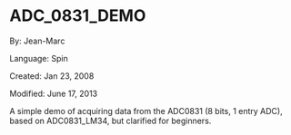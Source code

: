 # ADC_0831_DEMO

By: Jean-Marc

Language: Spin

Created: Jan 23, 2008

Modified: June 17, 2013

A simple demo of acquiring data from the ADC0831 (8 bits, 1 entry ADC), based on ADC0831\_LM34, but clarified for beginners.

